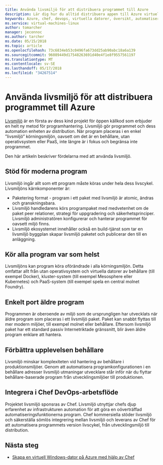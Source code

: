 ```yaml
---
title: Använda livsmiljö för att distribuera programmet till Azure
description: Lär dig hur du alltid distribuera appen till Azure virtuella datorer och behållare
keywords: Azure, chef, devops, virtuella datorer, översikt, automatisera livsmiljö
ms.service: virtual-machines-linux
author: tomarcher
manager: jeconnoc
ms.author: tarcher
ms.date: 05/15/2018
ms.topic: article
ms.openlocfilehash: 73c6834eb53c0496fa673dd25ab90abc18a6a139
ms.sourcegitcommit: 96089449d17548263691d40e4f1e8f9557561197
ms.translationtype: MT
ms.contentlocale: sv-SE
ms.lasthandoff: 05/17/2018
ms.locfileid: "34267514"
---
```

# <a name="use-habitat-to-deploy-your-application-to-azure"></a>Använda livsmiljö för att distribuera programmet till Azure
[Livsmiljö](https://www.habitat.sh/) är en första av dess kind projekt för öppen källkod som erbjuder en helt ny metod för programhantering. Livsmiljö gör programmet och dess automation enheten av distribution. När program placeras i en enkel ”livsmiljö” körningsmiljön, oavsett om det är en behållare, utan operativsystem eller PaaS, inte längre är i fokus och begränsa inte programmet. 

Den här artikeln beskriver fördelarna med att använda livsmiljö.

## <a name="support-for-the-modern-application"></a>Stöd för moderna program
Livsmiljö ingår allt som ett program måste köras under hela dess livscykel. Livsmiljöns kärnkomponenter är:
- Paketering format - program i ett paket med livsmiljö är atomic, ändras och granskningsbara.
- Livsmiljö handledarens körs programpaket med medvetenhet om de paket peer relationer, strategi för uppgradering och säkerhetsprinciper. Livsmiljö administratören konfigurerar och hanterar programmet för oavsett miljö finns.
- Livsmiljö ekosystemet innehåller också en build-tjänst som tar en livsmiljö byggplan skapar livsmiljö paketet och publicerar den till en anläggning.

## <a name="run-any-application-anywhere"></a>Kör alla program var som helst
Livsmiljöns kan program köra oförändrade i alla körningsmiljön. Detta omfattar allt från utan operativsystem och virtuella datorer av behållare (till exempel Docker), kluster-system (till exempel Mesosphere eller Kubernetes) och PaaS-system (till exempel spela en central molnet Foundry).

## <a name="easily-port-legacy-applications"></a>Enkelt port äldre program
Programmen är oberoende av miljö som de ursprungligen har utvecklats när äldre program som placeras i ett livsmiljö paket. Paket kan snabbt flyttas till mer modern miljöer, till exempel molnet eller behållare. Eftersom livsmiljö paket har ett standard passiv Internetriktade gränssnitt, blir även äldre program enklare att hantera.

## <a name="improve-the-container-experience"></a>Förbättra upplevelsen behållare
Livsmiljö minskar komplexiteten vid hantering av behållare i produktionsmiljöer. Genom att automatisera programkonfigurationen i en behållare adresser livsmiljö utmaningar utvecklare står inför när du flyttar behållare-baserade program från utvecklingsmiljöer till produktionen.

## <a name="integrate-into-the-chef-devops-workflow"></a>Integrera i Chef DevOps-arbetsflöde
Projektet livsmiljö sponsras av Chef. Livsmiljö utnyttjar chefs djup erfarenhet av infrastrukturen automation för att göra en oöverträffad automatiseringsfunktionerna program. Chef kommersiella stöder livsmiljö och säkerställa sömlös integrering mellan livsmiljö och leverans av Chef för att automatisera programmets version livscykel, från utvecklingsmiljö till distribution.

## <a name="next-steps"></a>Nästa steg
* [Skapa en virtuell Windows-dator på Azure med hjälp av Chef](/azure/virtual-machines/windows/chef-automation)